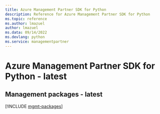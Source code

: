 ```yaml
---
title: Azure Management Partner SDK for Python
description: Reference for Azure Management Partner SDK for Python
ms.topic: reference
ms.author: lmazuel
author: lmazuel
ms.data: 09/14/2022
ms.devlang: python
ms.service: managementpartner
---
```

# Azure Management Partner SDK for Python - latest

## Management packages - latest
[!INCLUDE [mgmt-packages](management-partner-mgmt-index.md)]